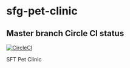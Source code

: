 # sfg-pet-clinic

## Master branch Circle CI status 
[![CircleCI](https://dl.circleci.com/status-badge/img/gh/WJ-van-Hoek/sfg-pet-clinic/tree/master.svg?style=svg)](https://dl.circleci.com/status-badge/redirect/gh/WJ-van-Hoek/sfg-pet-clinic/tree/master)

SFT Pet Clinic
